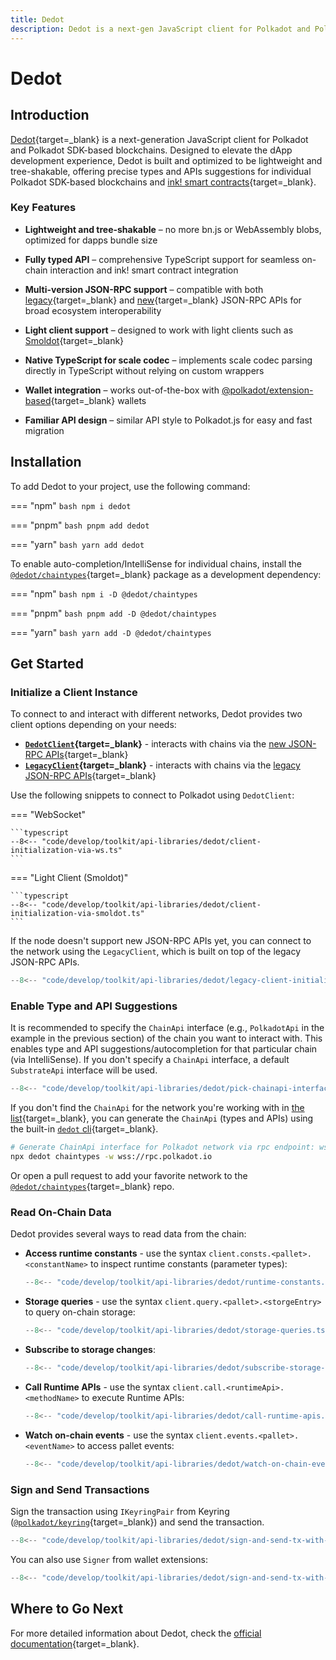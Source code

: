```yaml
---
title: Dedot
description: Dedot is a next-gen JavaScript client for Polkadot and Polkadot SDK-based blockchains, offering lightweight, tree-shakable APIs with strong TypeScript support.
---
```


# Dedot

## Introduction

[Dedot](https://github.com/dedotdev/dedot){target=\_blank} is a next-generation JavaScript client for Polkadot and Polkadot SDK-based blockchains. Designed to elevate the dApp development experience, Dedot is built and optimized to be lightweight and tree-shakable, offering precise types and APIs suggestions for individual Polkadot SDK-based blockchains and [ink! smart contracts](https://use.ink/){target=\_blank}.

### Key Features

- **Lightweight and tree-shakable** – no more bn.js or WebAssembly blobs, optimized for dapps bundle size

- **Fully typed API** – comprehensive TypeScript support for seamless on-chain interaction and ink! smart contract integration

- **Multi-version JSON-RPC support** – compatible with both [legacy](https://github.com/w3f/PSPs/blob/master/PSPs/drafts/psp-6.md){target=\_blank} and [new](https://paritytech.github.io/json-rpc-interface-spec/introduction.html){target=\_blank} JSON-RPC APIs for broad ecosystem interoperability

- **Light client support** – designed to work with light clients such as [Smoldot](https://github.com/smol-dot/smoldot){target=\_blank}

- **Native TypeScript for scale codec** – implements scale codec parsing directly in TypeScript without relying on custom wrappers

- **Wallet integration** – works out-of-the-box with [@polkadot/extension-based](https://github.com/polkadot-js/extension?tab=readme-ov-file#api-interface){target=\_blank} wallets

- **Familiar API design** – similar API style to Polkadot.js for easy and fast migration

## Installation

To add Dedot to your project, use the following command:

=== "npm"
    ```bash
    npm i dedot
    ```

=== "pnpm"
    ```bash
    pnpm add dedot
    ```

=== "yarn"
    ```bash
    yarn add dedot
    ```

To enable auto-completion/IntelliSense for individual chains, install the [`@dedot/chaintypes`](https://www.npmjs.com/package/@dedot/chaintypes){target=\_blank} package as a development dependency:

=== "npm"
    ```bash
    npm i -D @dedot/chaintypes
    ```

=== "pnpm"
    ```bash
    pnpm add -D @dedot/chaintypes
    ```

=== "yarn"
    ```bash
    yarn add -D @dedot/chaintypes
    ```

## Get Started

### Initialize a Client Instance

To connect to and interact with different networks, Dedot provides two client options depending on your needs:

- **[`DedotClient`](https://docs.dedot.dev/clients-and-providers/clients#dedotclient){target=\_blank}** - interacts with chains via the [new JSON-RPC APIs](https://paritytech.github.io/json-rpc-interface-spec/introduction.html){target=\_blank}
- **[`LegacyClient`](https://docs.dedot.dev/clients-and-providers/clients#legacyclient){target=\_blank}** - interacts with chains via the [legacy JSON-RPC APIs](https://github.com/w3f/PSPs/blob/master/PSPs/drafts/psp-6.md){target=\_blank}

Use the following snippets to connect to Polkadot using `DedotClient`:

=== "WebSocket"

    ```typescript
    --8<-- "code/develop/toolkit/api-libraries/dedot/client-initialization-via-ws.ts"
    ```

=== "Light Client (Smoldot)"

    ```typescript
    --8<-- "code/develop/toolkit/api-libraries/dedot/client-initialization-via-smoldot.ts"
    ```

If the node doesn't support new JSON-RPC APIs yet, you can connect to the network using the `LegacyClient`, which is built on top of the legacy JSON-RPC APIs.

```typescript
--8<-- "code/develop/toolkit/api-libraries/dedot/legacy-client-initialization.ts"
```

### Enable Type and API Suggestions

It is recommended to specify the `ChainApi` interface (e.g., `PolkadotApi` in the example in the previous section) of the chain you want to interact with. This enables type and API suggestions/autocompletion for that particular chain (via IntelliSense). If you don't specify a `ChainApi` interface, a default `SubstrateApi` interface will be used.

```typescript
--8<-- "code/develop/toolkit/api-libraries/dedot/pick-chainapi-interface.ts"
```

If you don't find the `ChainApi` for the network you're working with in [the list](https://github.com/dedotdev/chaintypes?tab=readme-ov-file#supported-networks){target=\_blank}, you can generate the `ChainApi` (types and APIs) using the built-in [`dedot` cli](https://docs.dedot.dev/cli){target=\_blank}.

```bash
# Generate ChainApi interface for Polkadot network via rpc endpoint: wss://rpc.polkadot.io
npx dedot chaintypes -w wss://rpc.polkadot.io
```

Or open a pull request to add your favorite network to the [`@dedot/chaintypes`](https://github.com/dedotdev/chaintypes){target=\_blank} repo.

### Read On-Chain Data

Dedot provides several ways to read data from the chain:

- **Access runtime constants** - use the syntax `client.consts.<pallet>.<constantName>` to inspect runtime constants (parameter types):

    ```typescript
    --8<-- "code/develop/toolkit/api-libraries/dedot/runtime-constants.ts"
    ```

- **Storage queries** - use the syntax `client.query.<pallet>.<storgeEntry>` to query on-chain storage:

    ```typescript
    --8<-- "code/develop/toolkit/api-libraries/dedot/storage-queries.ts"
    ```

- **Subscribe to storage changes**:

    ```typescript
    --8<-- "code/develop/toolkit/api-libraries/dedot/subscribe-storage-changes.ts"
    ```

- **Call Runtime APIs** - use the syntax `client.call.<runtimeApi>.<methodName>` to execute Runtime APIs:

    ```typescript
    --8<-- "code/develop/toolkit/api-libraries/dedot/call-runtime-apis.ts"
    ```

- **Watch on-chain events** - use the syntax `client.events.<pallet>.<eventName>` to access pallet events:
    
    ```typescript
    --8<-- "code/develop/toolkit/api-libraries/dedot/watch-on-chain-events.ts"
    ```

### Sign and Send Transactions

Sign the transaction using `IKeyringPair` from Keyring ([`@polkadot/keyring`](https://polkadot.js.org/docs/keyring/start/sign-verify/){target=\_blank}) and send the transaction.

```typescript
--8<-- "code/develop/toolkit/api-libraries/dedot/sign-and-send-tx-with-keyring.ts"
```

You can also use `Signer` from wallet extensions:

```typescript
--8<-- "code/develop/toolkit/api-libraries/dedot/sign-and-send-tx-with-extension-signer.ts"
```

## Where to Go Next

For more detailed information about Dedot, check the [official documentation](https://dedot.dev/){target=\_blank}.

